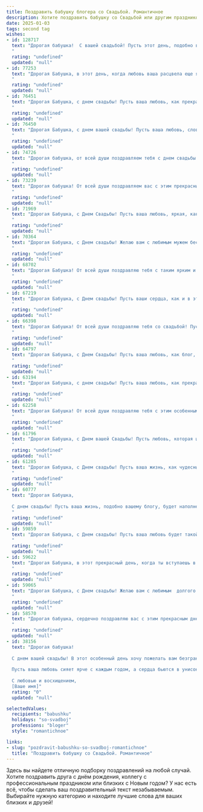 ```yaml
---
title: Поздравить бабушку блогера со Свадьбой. Романтичное
description: Хотите поздравить бабушку со Свадьбой или другим праздником? Наш ИИ создаст незабываемое поздравление, а вы обязательно выделитесь среди других.  
date: 2025-01-03
tags: second tag
wishes:
- id: 128717
  text: "Дорогая бабушка!  С вашей свадьбой! Пусть этот день, подобно вашему прекрасному блогу, будет полон ярких, незабываемых моментов, любви и нежности.  Пусть ваша история, начавшаяся так давно, продолжает вдохновлять всех нас своей глубиной и романтикой!  Желаю вам долгих лет счастливой совместной жизни, наполненной радостью,  взаимопониманием и безграничной любовью!
  "
  rating: "undefined"
  updated: "null"
- id: 77253
  text: "Дорогая Бабушка, в этот день, когда любовь ваша расцвела еще ярче,  мы желаем вам бесконечного счастья! Пусть ваш блогерский путь будет полон вдохновения, а ваша любовь станет для всех примером настоящей романтики.
  "
  rating: "undefined"
  updated: "null"
- id: 76451
  text: "Дорогая Бабушка, с днем свадьбы! Пусть ваша любовь, как прекрасный блог, будет яркой, вдохновляющей и наполненной счастливыми моментами.
  "
  rating: "undefined"
  updated: "null"
- id: 76450
  text: "Дорогая Бабушка, с днем вашей свадьбы! Пусть ваша любовь, словно изящный блог, повествует о чудесах, которых вы достигли вдвоем, и наполняет каждый день новой страницей счастья!
  "
  rating: "undefined"
  updated: "null"
- id: 74726
  text: "Дорогая бабушка, от всей души поздравляем тебя с днем свадьбы! Пусть ваша любовь будет такой же крепкой и нежной, как в день вашего бракосочетания. Желаем вам долгих лет счастья, гармонии и взаимопонимания. Пусть каждый день будет полон любви, радости и приятных моментов.
  "
  rating: "undefined"
  updated: "null"
- id: 73239
  text: "Дорогая бабушка! От всей души поздравляем вас с этим прекрасным днем!  Пусть ваша любовь, как и ваш блог, продолжает вдохновлять и радовать всех вокруг. Желаем вам долгих лет счастья, здоровья и процветания!
  "
  rating: "undefined"
  updated: "null"
- id: 71969
  text: "Дорогая Бабушка, с Днем Свадьбы! Пусть ваша любовь, яркая, как блогерские истории, будет вечной и счастливой!
  "
  rating: "undefined"
  updated: "null"
- id: 70364
  text: "Дорогая Бабушка, с Днем свадьбы! Желаю вам с любимым мужем бесконечного счастья, любви, тепла и нежности. Пусть ваша жизнь будет наполнена яркими красками, милыми мелочами и бесконечным счастьем! 🎉❤️
  "
  rating: "undefined"
  updated: "null"
- id: 68702
  text: "Дорогая Бабушка! От всей души поздравляю тебя с таким ярким и прекрасным событием – твоей свадьбой! Желаю тебе безграничного счастья, нежной любви, которая будет только крепнуть с годами, и ярких моментов, которые ты будешь вспоминать с улыбкой. Пусть твоя жизнь станет похожа на твой блог, наполненный позитивом, интересом и искренностью!
  "
  rating: "undefined"
  updated: "null"
- id: 67219
  text: "Дорогая Бабушка, с Днем свадьбы! Пусть ваши сердца, как и в этот светлый день, всегда будут переполнены любовью и нежностью. Пусть ваш блог станет местом, где вы будете делиться с миром своей историей любви, вдохновляя всех нас на верность и романтику. Счастья вам, дорогие!
  "
  rating: "undefined"
  updated: "null"
- id: 66398
  text: "Дорогая Бабушка! От всей души поздравляю тебя со свадьбой! Пусть твоя новая жизнь будет полна любви, счастья и вдохновения! Желаю вам с любимым человеком долгих лет совместной жизни, наполненных яркими моментами и незабываемыми путешествиями.  Пусть ваши блоги продолжают радовать нас своей энергией и искренностью!
  "
  rating: "undefined"
  updated: "null"
- id: 64797
  text: "Дорогая Бабушка, с Днем Свадьбы! Пусть ваша любовь, как блог, будет яркой, вдохновляющей и полной искренних комментариев. Желаю вам океан романтических моментов,  безграничного счастья и  непрерывной поддержки друг друга.
  "
  rating: "undefined"
  updated: "null"
- id: 63194
  text: "Дорогая Бабушка, с днем свадьбы! Пусть ваша любовь, как прекрасный блог, будет полна ярких эмоций, интересных историй и бесконечного вдохновения.
  "
  rating: "undefined"
  updated: "null"
- id: 62258
  text: "Дорогая Бабушка! От всей души поздравляю тебя с этим особенным днем! Пусть ваша свадьба станет началом новой, прекрасной главы в вашей истории, наполненной любовью, счастьем и бесконечными романтическими моментами.  Пусть ваша любовь горит ярким пламенем, вдохновляя вас на новые свершения и приключения, а ваша жизнь – это бесконечный поток радости и счастья!  🎉🥂
  "
  rating: "undefined"
  updated: "null"
- id: 61796
  text: "Дорогая Бабушка, с Днем вашей Свадьбы! Пусть любовь, которая цветет между вами, будет такой же яркой и нежной, как ваши блоги, и пусть каждый день вашей совместной жизни будет наполнен счастьем, вдохновением и бесконечной любовью!
  "
  rating: "undefined"
  updated: "null"
- id: 61285
  text: "Дорогая Бабушка, с Днем свадьбы! Пусть ваша жизнь, как чудесный блог, будет полна ярких событий, искренних эмоций и любви, которая с каждым днем становится только крепче. Желаю вам, чтобы ваш путь был усеян романтикой, а каждый день был наполнен взаимным счастьем и вдохновением!
  "
  rating: "undefined"
  updated: "null"
- id: 60777
  text: "Дорогая Бабушка,
  
  С днем свадьбы! Пусть ваша жизнь, подобно вашему блогу, будет наполнена яркими красками, искренними эмоциями и бесконечной любовью. Желаю вам долгих лет счастья, взаимного уважения и нежных, романтичных моментов, которыми вы поделитесь со своими верными читателями.
  "
  rating: "undefined"
  updated: "null"
- id: 59859
  text: "Дорогая Бабушка, с Днем свадьбы! Пусть ваша любовь будет такой же яркой и нежной, как ваш блог. Желаю вам бесконечного счастья, взаимного вдохновения и радости в каждом мгновении жизни!
  "
  rating: "undefined"
  updated: "null"
- id: 59622
  text: "Дорогая Бабушка, в этот прекрасный день, когда ты вступаешь в новую главу жизни, позволь мне выразить искренние поздравления с твоей свадьбой! Желаю вам с любимым человеком долгих лет счастья, любви и взаимопонимания. Пусть ваша жизнь будет наполнена яркими красками, а каждый день станет новым приключением, полным романтики и нежности.  Пусть ваш блогерский талант приносит вам радость и вдохновение, а ваша семья всегда будет вашим надежным тылом. Счастья вам, Бабушка, и будьте счастливы!
  "
  rating: "undefined"
  updated: "null"
- id: 59065
  text: "Дорогая Бабушка, с Днем свадьбы! Желаю вам с любимым  долгого и счастливого брака,  полного любви,  радости  и  взаимопонимания. Пусть ваш блог  будет  источником  вдохновения  для  ваших  читателей, а  ваша  семья  станет  основой  для  всех  ваших  творческих  достижений.
  "
  rating: "undefined"
  updated: "null"
- id: 58570
  text: "Дорогая бабушка, сердечно поздравляю вас с этим прекрасным днем! Пусть ваша свадьба станет символом вечной любви, нежности и радости.  Желаю вам, чтобы каждый день вашей совместной жизни был наполнен счастьем, поддержкой и вдохновением! Пусть ваша блогерская деятельность приносит вам не только славу, но и вдохновение для новых начинаний.
  "
  rating: "undefined"
  updated: "null"
- id: 38156
  text: "Дорогая бабушка!
  
  С днем вашей свадьбы! В этот особенный день хочу пожелать вам безграничной любви, счастья и тепла в каждом мгновении совместной жизни. Пусть каждый новый день будет полон романтических моментов, ярких воспоминаний и вдохновения. Вы — пример для нас всех, и ваша жизнь, как страница блога, наполнена удивительными историями и прекрасными эмоциями.
  
  Пусть ваша любовь сияет ярче с каждым годом, а сердца бьются в унисон, создавая мелодию счастья. Пусть жизнь приносит только самые светлые события, а каждый миг будет особенным и запоминающимся.
  
  С любовью и восхищением,
  [Ваше имя]"
  rating: "0"
  updated: "null"

selectedValues:
  recipients: "babushku"
  holidays: "so-svadboj"
  professions: "bloger"
  style: "romantichnoe"

links:
- slug: "pozdravit-babushku-so-svadboj-romantichnoe"
  title: "Поздравить бабушку со Свадьбой. Романтичное"
---
```


Здесь вы найдете отличную подборку поздравлений на любой случай. 
Хотите поздравить друга с днём рождения, коллегу с профессиональным праздником или близких с Новым годом? У нас есть всё, чтобы сделать ваш поздравительный текст незабываемым. Выбирайте нужную категорию и находите лучшие слова для ваших близких и друзей!
